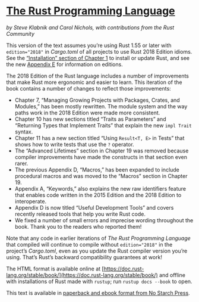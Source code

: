 # [The Rust Programming Language](https://doc.rust-lang.org/book/title-page.html#the-rust-programming-language)

_by Steve Klabnik and Carol Nichols, with contributions from the Rust Community_

This version of the text assumes you’re using Rust 1.55 or later with `edition="2018"` in _Cargo.toml_ of all projects to use Rust 2018 Edition idioms. See the [“Installation” section of Chapter 1](https://doc.rust-lang.org/book/ch01-01-installation.html) to install or update Rust, and see the new [Appendix E](https://doc.rust-lang.org/book/appendix-05-editions.html) for information on editions.

The 2018 Edition of the Rust language includes a number of improvements that make Rust more ergonomic and easier to learn. This iteration of the book contains a number of changes to reflect those improvements:

-   Chapter 7, “Managing Growing Projects with Packages, Crates, and Modules,” has been mostly rewritten. The module system and the way paths work in the 2018 Edition were made more consistent.
-   Chapter 10 has new sections titled “Traits as Parameters” and “Returning Types that Implement Traits” that explain the new `impl Trait` syntax.
-   Chapter 11 has a new section titled “Using `Result<T, E>` in Tests” that shows how to write tests that use the `?` operator.
-   The “Advanced Lifetimes” section in Chapter 19 was removed because compiler improvements have made the constructs in that section even rarer.
-   The previous Appendix D, “Macros,” has been expanded to include procedural macros and was moved to the “Macros” section in Chapter 19.
-   Appendix A, “Keywords,” also explains the new raw identifiers feature that enables code written in the 2015 Edition and the 2018 Edition to interoperate.
-   Appendix D is now titled “Useful Development Tools” and covers recently released tools that help you write Rust code.
-   We fixed a number of small errors and imprecise wording throughout the book. Thank you to the readers who reported them!

Note that any code in earlier iterations of _The Rust Programming Language_ that compiled will continue to compile without `edition="2018"` in the project’s _Cargo.toml_, even as you update the Rust compiler version you’re using. That’s Rust’s backward compatibility guarantees at work!

The HTML format is available online at [https://doc.rust-lang.org/stable/book/](https://doc.rust-lang.org/stable/book/) and offline with installations of Rust made with `rustup`; run `rustup docs --book` to open.

This text is available in [paperback and ebook format from No Starch Press](https://nostarch.com/rust).
